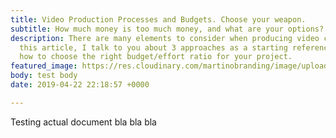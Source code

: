 ```yaml
---
title: Video Production Processes and Budgets. Choose your weapon.
subtitle: How much money is too much money, and what are your options?
description: There are many elements to consider when producing video content. In
  this article, I talk to you about 3 approaches as a starting reference point, on
  how to choose the right budget/effort ratio for your project.
featured_image: https://res.cloudinary.com/martinobranding/image/upload/v1555965383/adrianomartinocom/Adriano_Martino_Video_Marketing_rgg8m2.jpg
body: test body
date: 2019-04-22 22:18:57 +0000

---
```

Testing actual document bla bla bla